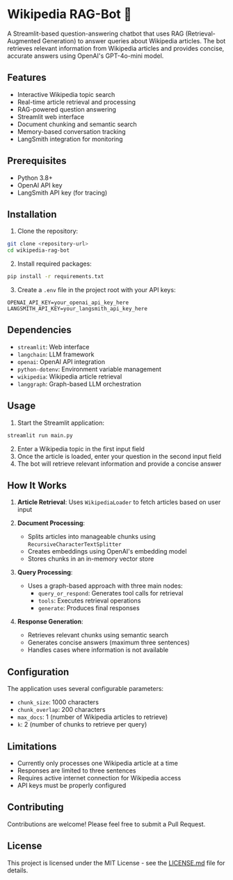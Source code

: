 # Wikipedia RAG-Bot 🤖

A Streamlit-based question-answering chatbot that uses RAG (Retrieval-Augmented Generation) to answer queries about Wikipedia articles. The bot retrieves relevant information from Wikipedia articles and provides concise, accurate answers using OpenAI's GPT-4o-mini model.

## Features

- Interactive Wikipedia topic search
- Real-time article retrieval and processing
- RAG-powered question answering
- Streamlit web interface
- Document chunking and semantic search
- Memory-based conversation tracking
- LangSmith integration for monitoring

## Prerequisites

- Python 3.8+
- OpenAI API key
- LangSmith API key (for tracing)

## Installation

1. Clone the repository:
```bash
git clone <repository-url>
cd wikipedia-rag-bot
```

2. Install required packages:
```bash
pip install -r requirements.txt
```

3. Create a `.env` file in the project root with your API keys:
```plaintext
OPENAI_API_KEY=your_openai_api_key_here
LANGSMITH_API_KEY=your_langsmith_api_key_here
```

## Dependencies

- `streamlit`: Web interface
- `langchain`: LLM framework
- `openai`: OpenAI API integration
- `python-dotenv`: Environment variable management
- `wikipedia`: Wikipedia article retrieval
- `langgraph`: Graph-based LLM orchestration

## Usage

1. Start the Streamlit application:
```bash
streamlit run main.py
```

2. Enter a Wikipedia topic in the first input field
3. Once the article is loaded, enter your question in the second input field
4. The bot will retrieve relevant information and provide a concise answer

## How It Works

1. **Article Retrieval**: Uses `WikipediaLoader` to fetch articles based on user input
2. **Document Processing**: 
   - Splits articles into manageable chunks using `RecursiveCharacterTextSplitter`
   - Creates embeddings using OpenAI's embedding model
   - Stores chunks in an in-memory vector store

3. **Query Processing**:
   - Uses a graph-based approach with three main nodes:
     - `query_or_respond`: Generates tool calls for retrieval
     - `tools`: Executes retrieval operations
     - `generate`: Produces final responses

4. **Response Generation**:
   - Retrieves relevant chunks using semantic search
   - Generates concise answers (maximum three sentences)
   - Handles cases where information is not available

## Configuration

The application uses several configurable parameters:

- `chunk_size`: 1000 characters
- `chunk_overlap`: 200 characters
- `max_docs`: 1 (number of Wikipedia articles to retrieve)
- `k`: 2 (number of chunks to retrieve per query)

## Limitations

- Currently only processes one Wikipedia article at a time
- Responses are limited to three sentences
- Requires active internet connection for Wikipedia access
- API keys must be properly configured

## Contributing

Contributions are welcome! Please feel free to submit a Pull Request.

## License

This project is licensed under the MIT License - see the [LICENSE.md](https://opensource.org/licenses/MIT) file for details.
